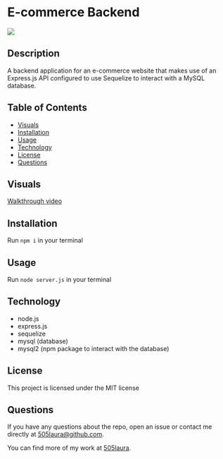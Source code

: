 # E-commerce Backend

![](https://img.shields.io/badge/license-MIT-green)

## Description
A backend application for an e-commerce website that makes use of an Express.js API configured to use Sequelize to interact with a MySQL database.

## Table of Contents
  - [Visuals](#visuals)
  - [Installation](#installation)
  - [Usage](#usage)
  - [Technology](#technology)
  - [License](#license)
  - [Questions](#questions)

  ## Visuals
[Walkthrough video](https://github.com/505laura/e-commerce-backend/raw/main/assets/walkthrough.webm?raw=true)

## Installation
Run `npm i` in your terminal

## Usage
Run `node server.js` in your terminal

## Technology
- node.js
- express.js
- sequelize
- mysql (database)
- mysql2 (npm package to interact with the database)

## License
This project is licensed under the MIT license

## Questions
If you have any questions about the repo, open an issue or contact me directly at 505laura@github.com.

You can find more of my work at [505laura](https://github.com/505laura).
